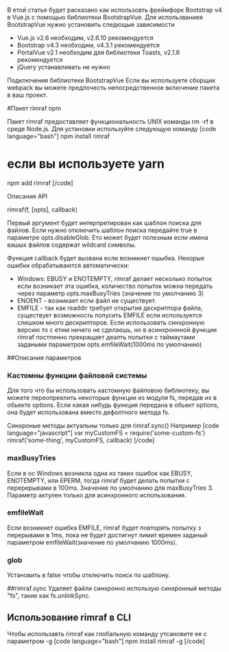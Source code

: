 В етой статье будет расказано как использовть фреймфорк Bootstrap v4 в Vue.js с помощью библиотеки BootstrapVue.
Для использваниея BootstrapVue нужно установить следющые зависимости
- Vue.js v2.6 необходим, v2.6.10 рекомендуется
- Bootstrap v4.3 необходим, v4.3.1 рекомендуется
- PortalVue v2.1 необходим для библиотеки Toasts, v2.1.6 рекомендуется
- jQuery устанавливать не нужно

Подключения библиотеки BootstrapVue
Если вы используете сборщик webpack вы можете предпочесть непосредственное включение пакета в ваш проект.


#Пакет rimraf npm

Пакет rimraf предоставляет функциональность  UNIX команды rm -rf в среде Node.js.
Для установки используйте следующую команду
[code language="bash"]
 npm install rimraf
 # если вы используете yarn
 npm add rimraf
[/code]

Описания API

rimraf(f, [opts], callback)

Первый аргумент будет интерпретирован как шаблон поиска для файлов. Если нужно отключить шаблон поиска передайте true в параметре opts.disableGlob. Ето может будет полезным если имена вашых файлов содержат wildcard символы.

Функция callback будет вызвана если возникнет ошыбка. Некорые ошибки обрабатываются автоматически:
- Windows: EBUSY и ENOTEMPTY, rimraf делает несколько попыток если возникает эта ошибка, количество попыток можна передать через параметр opts.maxBusyTries (значение по умолчанию 3)
- ENOENT - возникает если файл не существует.
- EMFILE - так как readdir требует открытия дескриптора файла, существует возможность полусить EMFILE если используется слишком много дескрипторов. Если использовать синхронную версию то с етим ничего не сделаешь, но в асинхроннной функции rimraf постпенно прекращает деалть попытки с таймаутами задаными параметром opts.emfileWait(1000ms по умолчанию)

##Описания параметров
### Кастомны функции файловой системы
Для того что бы использовать кастомную файловою библиотеку, вы можете переопреелить некоторые функции из модуля fs, передав их в обьекте options. Если какая нибудь функция передана в обьект options, она будет использована вместо дефолтного метода fs.

Синхроные методы актуальны только для rimraf.sync()
Например
[code language="javascript"]
var myCustomFS = require('some-custom-fs')
rimraf('some-thing', myCustomFS, callback)
[/code]
### maxBusyTries
Если в ос Windows возникла одна из таких ошибок как EBUSY, ENOTEMPTY, или EPERM, тогда rimraf будет делать попытки с перерерывами в 100ms. Значение по умолчанию для maxBusyTries 3. Параметр актулен только для асинхронного использования.
### emfileWait

Если возникнет ошибка EMFILE, rimraf будет повторять попытку з перерывами в 1ms, пока не будет достигнут лимит времен заданый параметром emfileWait(значение по умолчанию 1000ms).

### glob
Установить в false чтобы отключить поиск по шаблону.

##rimraf.sync
Удаляет файли синхронно использую синхронный методы "fs", такие как fs.unlinkSync.

## Использование rimraf в CLI
Чтобы использавть rimraf как глобальную команду утсановите ее с параметром -g
[code language="bash"]
 npm install rimraf -g
[/code]